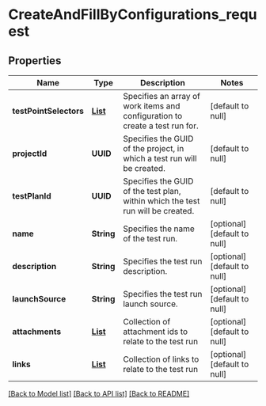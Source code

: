 # CreateAndFillByConfigurations_request
## Properties

| Name | Type | Description | Notes |
|------------ | ------------- | ------------- | -------------|
| **testPointSelectors** | [**List**](TestPointSelector.md) | Specifies an array of work items and configuration to create a test run for. | [default to null] |
| **projectId** | **UUID** | Specifies the GUID of the project, in which a test run will be created. | [default to null] |
| **testPlanId** | **UUID** | Specifies the GUID of the test plan, within which the test run will be created. | [default to null] |
| **name** | **String** | Specifies the name of the test run. | [optional] [default to null] |
| **description** | **String** | Specifies the test run description. | [optional] [default to null] |
| **launchSource** | **String** | Specifies the test run launch source. | [optional] [default to null] |
| **attachments** | [**List**](AttachmentPutModel.md) | Collection of attachment ids to relate to the test run | [optional] [default to null] |
| **links** | [**List**](LinkPostModel.md) | Collection of links to relate to the test run | [optional] [default to null] |

[[Back to Model list]](../README.md#documentation-for-models) [[Back to API list]](../README.md#documentation-for-api-endpoints) [[Back to README]](../README.md)

